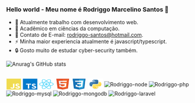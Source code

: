 ### Hello world - Meu nome é Rodriggo Marcelino Santos 👋

- 🔭 Atualmente trabalho com desenvolvimento web.
- 🌱 Acadêmico em ciências da computação.
- 💬 Contato de E-mail: rodriggo-santos@hotmail.com.
- ⚡  Minha maior experiencia atualmente é javascript/typescript.
- 🔒 Gosto muito de estudar cyber-security também.

![Anurag's GitHub stats](https://github-readme-stats.vercel.app/api?username=Rodriggo-Marcelino&show_icons=true&theme=onedark)

<div style="display: inline_block"><br>
  <img align="center" alt="Rodriggo-js" height="30" width="40" src="https://raw.githubusercontent.com/devicons/devicon/master/icons/javascript/javascript-plain.svg">
  <img align="center" alt="Rodriggo-ts" height="30" width="40" src="https://raw.githubusercontent.com/devicons/devicon/master/icons/typescript/typescript-plain.svg">
  <img align="center" alt="Rodriggo-React" height="30" width="40" src="https://raw.githubusercontent.com/devicons/devicon/master/icons/react/react-original.svg">
  <img align="center" alt="Rodriggo-HTML" height="30" width="40" src="https://raw.githubusercontent.com/devicons/devicon/master/icons/html5/html5-original.svg">
  <img align="center" alt="Rodriggo-CSS" height="30" width="40" src="https://raw.githubusercontent.com/devicons/devicon/master/icons/css3/css3-original.svg">
  <img align="center" alt="Rodriggo-PYTHON" height="30" width="40" src="https://raw.githubusercontent.com/devicons/devicon/master/icons/python/python-original.svg">
  <img align="center" alt="Rodriggo-node" height="30" width="40" src="https://cdn.jsdelivr.net/gh/devicons/devicon/icons/nodejs/nodejs-original.svg" />
  <img align="center" alt="Rodriggo-php" height="30" width="40" src="https://cdn.jsdelivr.net/gh/devicons/devicon/icons/php/php-original.svg" />
  <img align="center" alt="Rodriggo-mysql" height="30" width="40" src="https://cdn.jsdelivr.net/gh/devicons/devicon/icons/mysql/mysql-original-wordmark.svg" />
  <img align="center" alt="Rodriggo-mongodb" height="30" width="40" src="https://cdn.jsdelivr.net/gh/devicons/devicon/icons/mongodb/mongodb-original-wordmark.svg" />      
  <img align="center" alt="Rodriggo-laravel" height="30" width="40" src="https://cdn.jsdelivr.net/gh/devicons/devicon/icons/laravel/laravel-original-wordmark.svg" /> 
</div>




